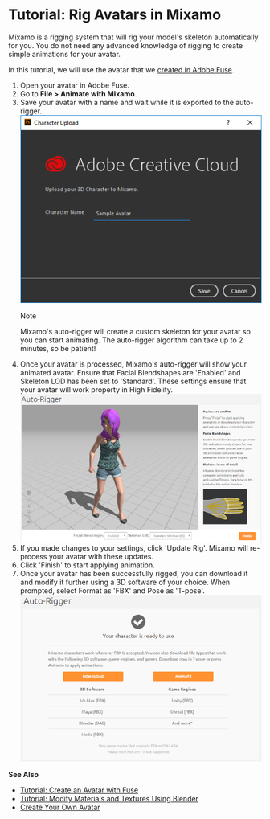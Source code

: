 # Tutorial: Rig Avatars in Mixamo

Mixamo is a rigging system that will rig your model's skeleton automatically for you. You do not need any advanced knowledge of rigging to create simple animations for your avatar. 

In this tutorial, we will use the avatar that we [created in Adobe Fuse](fuse-tutorial). 

1. Open your avatar in Adobe Fuse.
2. Go to **File > Animate with Mixamo**.
3. Save your avatar with a name and wait while it is exported to the auto-rigger.
    ![](_images/character-upload.png)
    <div class="admonition note">
        <p class="admonition-title">Note</p>
        <p>Mixamo's auto-rigger will create a custom skeleton for your avatar so you can start animating. The auto-rigger algorithm can take up to 2 minutes, so be patient!</p>
    </div>
4. Once your avatar is processed, Mixamo's auto-rigger will show your animated avatar. Ensure that Facial Blendshapes are 'Enabled' and Skeleton LOD has been set to 'Standard'. These settings ensure that your avatar will work property in High Fidelity. ![](_images/auto-rigger.png)  
5. If you made changes to your settings, click 'Update Rig'. Mixamo will re-process your avatar with these updates.  
6. Click 'Finish' to start applying animation.  
7. Once your avatar has been successfully rigged, you can download it and modify it further using a 3D software of your choice. When prompted, select Format as 'FBX' and Pose as 'T-pose'. ![](_images/mixamo-download.png)  

**See Also**

+ [Tutorial: Create an Avatar with Fuse](fuse-tutorial)
+ [Tutorial: Modify Materials and Textures Using Blender](blender-tutorial)
+ [Create Your Own Avatar](create-avatars)
